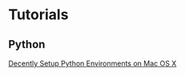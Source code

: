 # Tutorials

## Python

[Decently Setup Python Environments on Mac OS X](./python/decently_setup_python.md)
